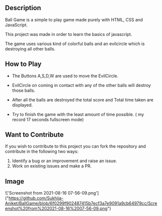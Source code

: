 ## Description
Ball Game is a simple to play game made purely with HTML, CSS and JavaScript.

This project was made in order to learn the basics of javascript.

The game uses various kind of colorful balls and an evilcircle which is destroying all other balls.

## How to Play
* The Buttons A,S,D,W are used to move the EvilCircle.
* EvilCircle on coming in contact with any of the other balls will destroy those balls.

* After all the balls are destroyed the total score and Total time taken are displayed.

* Try to finish the game with the least amount of time possible. ( my record 17 seconds fullscreen mode)

## Want to Contribute
If you wish to contribute to this project you can fork the repository and contribute in the following two ways:

   1) Identify a bug or an improvement and raise an issue.
   2) Work on existing issues and make a PR.
   
## Image

!['Screenshot from 2021-08-16 07-56-09.png'] ("https://github.com/Sukhija-Aniket/BallGame/blob/6f0299f902487415b7ecf3a7e9091a9cb64979cc/Screenshot%20from%202021-08-16%2007-56-09.png")
